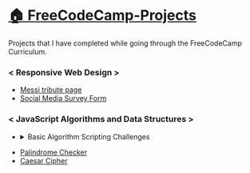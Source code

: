 # [:house: FreeCodeCamp-Projects](https://ujjwalpuri29.github.io/FreeCodeCamp-Projects/)
Projects that I have completed while going through the FreeCodeCamp Curriculum.

### \< Responsive Web Design >
- [Messi tribute page](https://ujjwalpuri29.github.io/FreeCodeCamp-Projects/Responsive%20Web%20Design/Tribute%20Page)
- [Social Media Survey Form](https://ujjwalpuri29.github.io/FreeCodeCamp-Projects/Responsive%20Web%20Design/Survey%20Form)

### \< JavaScript Algorithms and Data Structures >
- <details>
    <summary>Basic Algorithm Scripting Challenges</summary>

    - [Convert Celsius to Fahrenheit](https://github.com/ujjwalpuri29/FreeCodeCamp-Projects/tree/main/JavaScript%20Algorithms%20and%20Data%20Structures/Basic%20Algorithm%20Scripting%20Challenges/Convert%20Celsius%20to%20Fahrenheit.js)
    - [Reverse a string](https://github.com/ujjwalpuri29/FreeCodeCamp-Projects/tree/main/JavaScript%20Algorithms%20and%20Data%20Structures/Basic%20Algorithm%20Scripting%20Challenges/Reverse%20a%20String.js)
    - Factorialize a Number
    - Find the Longest Word in a String
    - Return Largest Numbers in Arrays
    - Confirm the Ending
    - Repeat a String Repeat a String
    - Truncate a String
    - Finders Keepers
    - Boo who
    - Title Case a Sentence
    - Slice and Splice
    - Falsy Bouncer
    - Where do I Belong
    - Mutations
    - Chunky Monkey
</details>

- [Palindrome Checker](https://github.com/ujjwalpuri29/FreeCodeCamp-Projects/tree/main/JavaScript%20Algorithms%20and%20Data%20Structures/Palindrome%20Checker.js)
- [Caesar Cipher](https://github.com/ujjwalpuri29/FreeCodeCamp-Projects/tree/main/JavaScript%20Algorithms%20and%20Data%20Structures/Caesar%20Cipher.js)